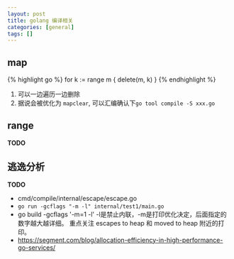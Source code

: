 ```yaml
---
layout: post
title: golang 编译相关
categories: [general]
tags: []
---
```


## map

{% highlight go %}
for k := range m {
    delete(m, k)
}
{% endhighlight %}

1. 可以一边遍历一边删除
1. 据说会被优化为 `mapclear`, 可以汇编确认下`go tool compile -S xxx.go`

## range

**TODO**

## 逃逸分析

**TODO**

* cmd/compile/internal/escape/escape.go
* `go run -gcflags "-m -l" internal/test1/main.go`
* go build -gcflags '-m=1 -l' -l是禁止内联，-m是打印优化决定，后面指定的数字越大越详细。 重点关注 escapes to heap 和 moved to heap 附近的打印。
* https://segment.com/blog/allocation-efficiency-in-high-performance-go-services/
